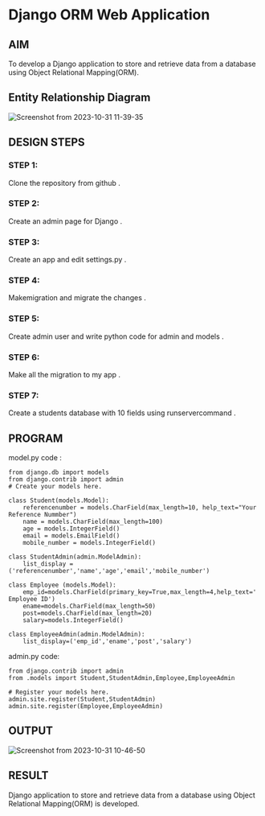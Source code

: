 # Django ORM Web Application

## AIM
To develop a Django application to store and retrieve data from a database using Object Relational Mapping(ORM).

## Entity Relationship Diagram

![Screenshot from 2023-10-31 11-39-35](https://github.com/SaravananPV3010/django-orm-app/assets/139754526/61384ad7-7a0f-4799-aaf9-32b7ec3f8913)



## DESIGN STEPS
### STEP 1:
   Clone the repository from github .

### STEP 2:
   Create an admin page for Django .

### STEP 3:
   Create an app and edit settings.py .

### STEP 4:
   Makemigration and migrate the changes .

### STEP 5:
   Create admin user and write python code for admin and models .

### STEP 6:
   Make all the migration to my app .

### STEP 7:
   Create a students database with 10 fields using runservercommand .

          
## PROGRAM

model.py code :
```
from django.db import models
from django.contrib import admin
# Create your models here.

class Student(models.Model):
    referencenumber = models.CharField(max_length=10, help_text="Your Reference Nummber")
    name = models.CharField(max_length=100)
    age = models.IntegerField()
    email = models.EmailField()
    mobile_number = models.IntegerField()
    
class StudentAdmin(admin.ModelAdmin):
    list_display = ('referencenumber','name','age','email','mobile_number')

class Employee (models.Model):
    emp_id=models.CharField(primary_key=True,max_length=4,help_text=' Employee ID')
    ename=models.CharField(max_length=50)
    post=models.CharField(max_length=20)
    salary=models.IntegerField()

class EmployeeAdmin(admin.ModelAdmin):
    list_display=('emp_id','ename','post','salary')
```
admin.py code:
```
from django.contrib import admin
from .models import Student,StudentAdmin,Employee,EmployeeAdmin

# Register your models here.
admin.site.register(Student,StudentAdmin)
admin.site.register(Employee,EmployeeAdmin)
```

## OUTPUT


![Screenshot from 2023-10-31 10-46-50](https://github.com/SaravananPV3010/django-orm-app/assets/139754526/5cd5fde0-2250-43f5-9ead-f7d3bf612b54)



## RESULT
Django application to store and retrieve data from a database using Object Relational Mapping(ORM) is developed.
